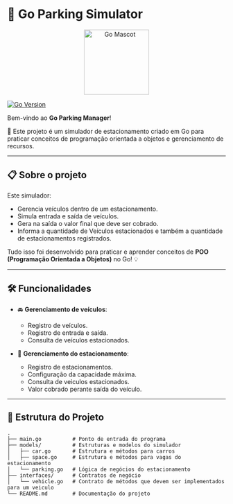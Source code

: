 # 🚗 Go Parking Simulator

<p align="center">
  <img src="https://golang.org/lib/godoc/images/go-logo-blue.svg" alt="Go Mascot" width="150"/>
</p>

[![Go Version](https://img.shields.io/github/go-mod/go-version/Oaparecido/go-parking)](https://golang.org/)

Bem-vindo ao **Go Parking Manager**! 

🚀 Este projeto é um simulador de estacionamento criado em Go para praticar conceitos de programação orientada a objetos e gerenciamento de recursos.

---

## 📋 Sobre o projeto

Este simulador:
- Gerencia veículos dentro de um estacionamento.
- Simula entrada e saída de veículos.
- Gera na saída o valor final que deve ser cobrado.
- Informa a quantidade de Veículos estacionados e também a quantidade de estacionamentos registrados.

Tudo isso foi desenvolvido para praticar e aprender conceitos de **POO (Programação Orientada a Objetos)** no Go! 💡

---

## 🛠️ Funcionalidades

- 🚘 **Gerenciamento de veículos**:
  - Registro de veículos.
  - Registro de entrada e saída.
  - Consulta de veículos estacionados.

- 📏 **Gerenciamento do estacionamento**:
  - Registro de estacionamentos.
  - Configuração da capacidade máxima.
  - Consulta de veiculos estacionados.
  - Valor cobrado perante saída do veículo.

---

## 🧩 Estrutura do Projeto

```plaintext
.
├── main.go          # Ponto de entrada do programa
├── models/          # Estruturas e modelos do simulador
│   ├── car.go       # Estrutura e métodos para carros
│   ├── space.go     # Estrutura e métodos para vagas do estacionamento 
│   └── parking.go   # Lógica de negócios do estacionamento
├── interfaces/      # Contratos de negócio
│   └── vehicle.go   # Contrato de métodos que devem ser implementados para um veiculo
└── README.md        # Documentação do projeto
